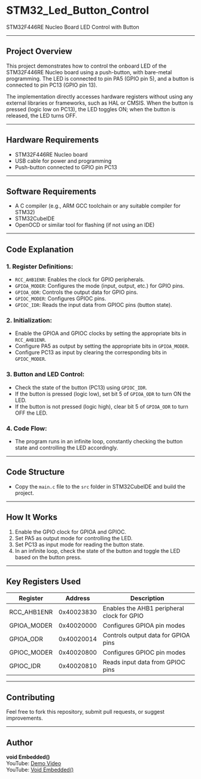 # STM32_Led_Button_Control

STM32F446RE Nucleo Board LED Control with Button

---

## Project Overview

This project demonstrates how to control the onboard LED of the STM32F446RE Nucleo board using a push-button, with bare-metal programming. The LED is connected to pin PA5 (GPIO pin 5), and a button is connected to pin PC13 (GPIO pin 13). 

The implementation directly accesses hardware registers without using any external libraries or frameworks, such as HAL or CMSIS. When the button is pressed (logic low on PC13), the LED toggles ON; when the button is released, the LED turns OFF.

---

## Hardware Requirements
- STM32F446RE Nucleo board
- USB cable for power and programming
- Push-button connected to GPIO pin PC13

---

## Software Requirements
- A C compiler (e.g., ARM GCC toolchain or any suitable compiler for STM32)
- STM32CubeIDE
- OpenOCD or similar tool for flashing (if not using an IDE)

---

## Code Explanation

### 1. **Register Definitions**:
   - `RCC_AHB1ENR`: Enables the clock for GPIO peripherals.
   - `GPIOA_MODER`: Configures the mode (input, output, etc.) for GPIO pins.
   - `GPIOA_ODR`: Controls the output data for GPIO pins.
   - `GPIOC_MODER`: Configures GPIOC pins.
   - `GPIOC_IDR`: Reads the input data from GPIOC pins (button state).

### 2. **Initialization**:
   - Enable the GPIOA and GPIOC clocks by setting the appropriate bits in `RCC_AHB1ENR`.
   - Configure PA5 as output by setting the appropriate bits in `GPIOA_MODER`.
   - Configure PC13 as input by clearing the corresponding bits in `GPIOC_MODER`.

### 3. **Button and LED Control**:
   - Check the state of the button (PC13) using `GPIOC_IDR`.
   - If the button is pressed (logic low), set bit 5 of `GPIOA_ODR` to turn ON the LED.
   - If the button is not pressed (logic high), clear bit 5 of `GPIOA_ODR` to turn OFF the LED.

### 4. **Code Flow**:
   - The program runs in an infinite loop, constantly checking the button state and controlling the LED accordingly.

---

## Code Structure
   - Copy the `main.c` file to the `src` folder in STM32CubeIDE and build the project.

---

## How It Works
1. Enable the GPIO clock for GPIOA and GPIOC.
2. Set PA5 as output mode for controlling the LED.
3. Set PC13 as input mode for reading the button state.
4. In an infinite loop, check the state of the button and toggle the LED based on the button press.

---

## Key Registers Used
| Register         | Address       | Description                                |
|------------------|---------------|--------------------------------------------|
| RCC_AHB1ENR      | 0x40023830    | Enables the AHB1 peripheral clock for GPIO |
| GPIOA_MODER      | 0x40020000    | Configures GPIOA pin modes                 |
| GPIOA_ODR        | 0x40020014    | Controls output data for GPIOA pins        |
| GPIOC_MODER      | 0x40020800    | Configures GPIOC pin modes                 |
| GPIOC_IDR        | 0x40020810    | Reads input data from GPIOC pins           |

---

## Contributing
Feel free to fork this repository, submit pull requests, or suggest improvements.

---

## Author
**void Embedded()**  
YouTube: [Demo Video](https://youtube.com/shorts/1MZj2FsnSPU?si=Ya6F9ScMJfndo34Z)  
YouTube: [Void Embedded()](https://youtube.com/@void_embedded?si=LfwY5p6dR7dW5s0p)
